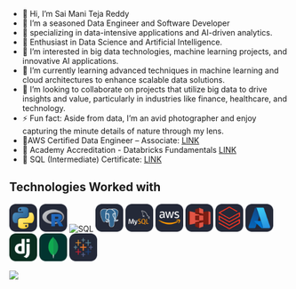 - 👋 Hi, I’m Sai Mani Teja Reddy
- 💼 I’m a seasoned Data Engineer and Software Developer
- 🔭 specializing in data-intensive applications and AI-driven analytics.
- 🌱 Enthusiast in Data Science and Artificial Intelligence.
- 👀 I’m interested in big data technologies, machine learning projects, and innovative AI applications.
- 🌱 I’m currently learning advanced techniques in machine learning and cloud architectures to enhance scalable data solutions.
- 💞️ I’m looking to collaborate on projects that utilize big data to drive insights and value, particularly in industries like finance, healthcare, and technology.
- ⚡ Fun fact: Aside from data, I’m an avid photographer and enjoy capturing the minute details of nature through my lens.
- 📜AWS Certified Data Engineer – Associate: [LINK](https://www.credly.com/badges/bc948504-393c-41c6-87a5-52867c154992/public_url)
- 📜 Academy Accreditation - Databricks Fundamentals [LINK](https://credentials.databricks.com/4bcf8850-2e70-42d7-b519-833ef7278420#acc.lBCETveq)
- 📜 SQL (Intermediate) Certificate: [LINK](https://www.hackerrank.com/certificates/c21f7281a897)



## Technologies Worked with
<p align="left">
  <img src="https://raw.githubusercontent.com/tandpfun/skill-icons/main/icons/Python-Dark.svg" alt="Python" width="50" height="50"/>
  <img src="https://raw.githubusercontent.com/tandpfun/skill-icons/main/icons/R-Dark.svg" alt="R" width="50" height="50"/>
  <img src="https://user-images.githubusercontent.com/40461634/114240226-2f506580-9955-11eb-849b-e2a25117d681.png" alt="SQL" width="50" height="50"/>
  <img src="https://raw.githubusercontent.com/tandpfun/skill-icons/main/icons/PostgreSQL-Dark.svg" alt="PostgreSQL" width="50" height="50"/>
  <img src="https://raw.githubusercontent.com/tandpfun/skill-icons/main/icons/MySQL-Dark.svg" alt="MySQL" width="50" height="50"/>
  <img src="https://raw.githubusercontent.com/tandpfun/skill-icons/main/icons/AWS-Dark.svg" alt="AWS" width="50" height="50"/>
  <img src="https://raw.githubusercontent.com/LelouchFR/skill-icons/main/assets/s3-auto.svg" alt="S3" width="50" height="50"/>
  <img src="https://raw.githubusercontent.com/LelouchFR/skill-icons/main/assets/databricks-auto.svg" alt="Databricks" width="50" height="50"/>
  <img src="https://raw.githubusercontent.com/LelouchFR/skill-icons/main/assets/azure-auto.svg" alt="Azure" width="50" height="50"/>
  <img src="https://raw.githubusercontent.com/tandpfun/skill-icons/main/icons/Django.svg" alt="Django" width="50" height="50"/>
  <img src="https://raw.githubusercontent.com/tandpfun/skill-icons/main/icons/MongoDB.svg" alt="MongoDB" width="50" height="50"/>
  <img src="https://raw.githubusercontent.com/LelouchFR/skill-icons/main/assets/tableau-auto.svg" alt="Tableau" width="50" height="50"/>

</p>

<img src ="https://github-readme-stats.vercel.app/api?username=saimanit&show_icon=true"/>


<!---
saimanit/saimanit is a ✨ special ✨ repository because its `README.md` (this file) appears on your GitHub profile.
You can click the Preview link to take a look at your changes.
--->

